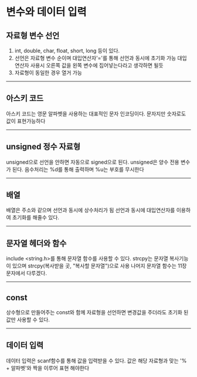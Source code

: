 # 변수와 데이터 입력

## 자료형 변수 선언

1. int, double, char, float, short, long 등이 있다.
2. 선언은 자료형 변수 순이며 대입연산자'='를 통해 선언과 동시에 초기화 가능
대입연산자 사용시 오른쪽 값을 왼쪽 변수에 집어넣는다라고 생각하면 될듯
3. 자료형이 동일한 경우 열거 가능

----------------------------------------------------------------------
## 아스키 코드

아스키 코드는 영문 알파벳을 사용하는 대표적인 문자 인코딩이다.
문자지만 숫자로도 값이 표현가능하다

----------------------------------------------------------------------
## unsigned 정수 자료형

unsigned으로 선언을 안하면 자동으로 signed으로 된다. unsigned은 양수 전용 변수가 된다.
음수처리는 %d를 통해 출력하며 %u는 부호를 무시한다

----------------------------------------------------------------------
## 배열

배열은 주소와 같으며 선언과 동시에 상수처리가 됨
선언과 동시에 대입연산자를 이용하여 초기화를 해줄수 있다.

----------------------------------------------------------------------
## 문자열 헤더와 함수

include <string.h>를 통해 문자열 함수를 사용할 수 있다.
strcpy는 문자열 복사기능이 있으며 strcpy(복사받을 곳, "복사할 문자열")으로 사용
나머지 문자열 함수는 11장 문자에서 다루겠다.

----------------------------------------------------------------------
## const

상수형으로 만들어주는 const와 함께 자료형을 선언하면 변경값을 주더라도 초기화 된 값만 사용할 수 있다.

----------------------------------------------------------------------
## 데이터 입력

데이터 입력은 scanf함수를 통해 값을 입력받을 수 있다. 값은 해당 자료형과 맞는 '% + 알파벳'와 짝을 이루어 표현 해야한다




